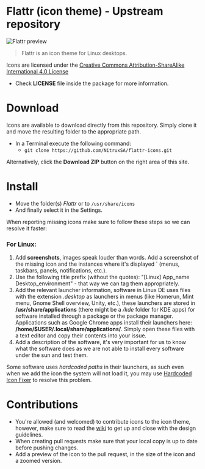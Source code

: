 Flattr (icon theme) - Upstream repository
==============

![Flattr preview](http://fc06.deviantart.net/fs70/i/2015/019/2/b/flattr_by_deviantn7k1-d6837ad.png "Flattr is an icon theme for Linux desktops")
> Flattr is an icon theme for Linux desktops.

Icons are licensed under the [Creative Commons Attribution-ShareAlike International 4.0 License](https://creativecommons.org/licenses/by-sa/4.0/)

* Check **LICENSE** file inside the package for more information.

Download
========

Icons are available to download directly from this repository. Simply clone it and move the resulting folder to the appropriate path.

* In a Terminal execute the following command: 
  * `git clone https://github.com/NitruxSA/flattr-icons.git`

Alternatively, click the **Download ZIP** button on the right area of this site.

Install
========

* Move the folder(s) *Flattr* or to `/usr/share/icons`
* And finally select it in the Settings.

When reporting missing icons make sure to follow these steps so we can resolve it faster:

### For Linux:

1. Add **screenshots**, images speak louder than words. Add a screenshot of the missing icon and the instances where it's displayed  ` (menus, taskbars, panels, notifications, etc.).
2. Use the following title prefix (without the quotes): "[Linux] App_name Desktop_environment" - that way we can tag them appropriately.
3. Add the relevant launcher information, software in Linux DE uses files with the extension *.desktop* as launchers in menus (like Homerun, Mint menu, Gnome Shell overview, Unity, etc.), these launchers are stored in **/usr/share/applications** (there might be a */kde* folder for KDE apps) for software installed through a package or the package manager. Applications such as Google Chrome apps install their launchers here: **/home/$USER/.local/share/applications/**. Simply open these files with a text editor and copy their contents into your issue.
4. Add a description of the software, it's very important for us to know what the software does as we are not able to install every software under the sun and test them.

Some software uses *hardcoded paths* in their launchers, as such even when we add the icon the system will not load it, you may use [Hardcoded Icon Fixer](https://github.com/Foggalong/hardcode-fixer) to resolve this problem.

Contributions
========
* You're allowed (and welcomed) to contribute icons to the icon theme, however, make sure to read the [wiki](https://github.com/NitruxSA/flattr-icons/wiki) to get up and close with the design guidelines.
* When creating pull requests make sure that your local copy is up to date before pushing changes.
* Add a preview of the icon to the pull request, in the size of the icon and a zoomed version.
